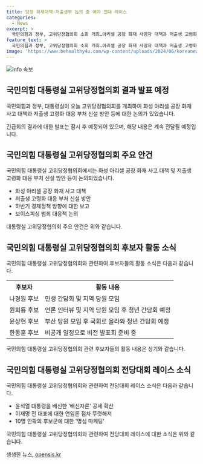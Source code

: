 ```yaml
---
title: 당정 화재대책·저출생부 논의 중 여야 전대 레이스
categories:
  - News
excerpt: >
  국민의힘과 정부, 고위당정협의회 소회 개최…아리셀 공장 화재 사망자 대책과 저출생 고령화 대응 등 논의, 12시 10분 결과 발표 예정. 국민의힘 전당대회 레이스 한동훈 후보 비전 발표회 준비 중, 윤상현 후보 부산 간담회 예정. 배신자론 공세 확산, 민주당 이재명 전 대표에 연임론 강화
feature_text: >
  국민의힘과 정부, 고위당정협의회 소회 개최…아리셀 공장 화재 사망자 대책과 저출생 고령화 대응 등 논의, 12시 10분 결과 발표 예정. 국민의힘 전당대회 레이스 한동훈 후보 비전 발표회 준비 중, 윤상현 후보 부산 간담회 예정. 배신자론 공세 확산, 민주당 이재명 전 대표에 연임론 강화
image: 'https://www.behealthy4u.com/wp-content/uploads/2024/06/koreanews.jpg'
---
```


<p><img src="https://www.behealthy4u.com/wp-content/uploads/2024/06/koreanews.jpg" alt="info 속보" /></p>

<h2 data-ke-size="size26">국민의힘 대통령실 고위당정협의회 결과 발표 예정</h2>

<p>국민의힘과 정부, 대통령실이 오늘 고위당정협의회를 개최하여 화성 아리셀 공장 화재 사고 대책과 저출생 고령화 대응 부처 신설 방안 등에 대한 논의가 있었습니다.</p>

<p data-ke-size="size16">긴급회의 결과에 대한 발표는 잠시 후 예정되어 있으며, 해당 내용은 계속 전달될 예정입니다.</p>

<h2 data-ke-size="size26">국민의힘 대통령실 고위당정협의회 주요 안건</h2>

<p>국민의힘 대통령실 고위당정협의회에서는 화성 아리셀 공장 화재 사고 대책 및 저출생 고령화 대응 부처 신설 방안 등이 논의되었습니다.</p>

<ul>
  <li>화성 아리셀 공장 화재 사고 대책</li>
  <li>저출생 고령화 대응 부처 신설 방안</li>
  <li>하반기 경제정책 방향에 대한 보고</li>
  <li>보이스피싱 범죄 대응책 논의</li>
</ul>

<p data-ke-size="size16">대통령실 고위당정협의회 주요 안건은 위와 같습니다.</p>

<h2 data-ke-size="size26">국민의힘 대통령실 고위당정협의회 후보자 활동 소식</h2>

<p>국민의힘 대통령실 고위당정협의회와 관련하여 후보자들의 활동 소식은 다음과 같습니다.</p>

<table>
  <tr>
    <th>후보자</th>
    <th>활동 내용</th>
  </tr>
  <tr>
    <td>나경원 후보</td>
    <td>민생 간담회 및 지역 당원 모임</td>
  </tr>
  <tr>
    <td>원희룡 후보</td>
    <td>언론 인터뷰 및 지역 당원 모임 후 청년 간담회 예정</td>
  </tr>
  <tr>
    <td>윤상현 후보</td>
    <td>부산 당원 모임 후 국회로 올라와 청년 간담회 예정</td>
  </tr>
  <tr>
    <td>한동훈 후보</td>
    <td>비공개 일정으로 비전 발표회 준비 중</td>
  </tr>
</table>

<p data-ke-size="size16">국민의힘 대통령실 고위당정협의회 관련 후보자들의 활동 내용은 상기와 같습니다.</p>

<h2 data-ke-size="size26">국민의힘 대통령실 고위당정협의회 전당대회 레이스 소식</h2>

<p>국민의힘 대통령실 고위당정협의회와 관련하여 전당대회 레이스 소식은 다음과 같습니다.</p>

<ul>
  <li>윤석열 대통령을 배신한 '배신자론' 공세 확산</li>
  <li>이재명 전 대표에 대한 연임론 점차 뚜렷해져</li>
  <li>10명 안팎의 후보군에 대한 '명심 마케팅'</li>
</ul>

<p data-ke-size="size16">국민의힘 대통령실 고위당정협의회와 관련하여 전당대회 레이스에 대한 소식은 위와 같습니다.</p>
생생한 뉴스, <a href="https://opensis.kr" rel="dofollow">opensis.kr</a>


